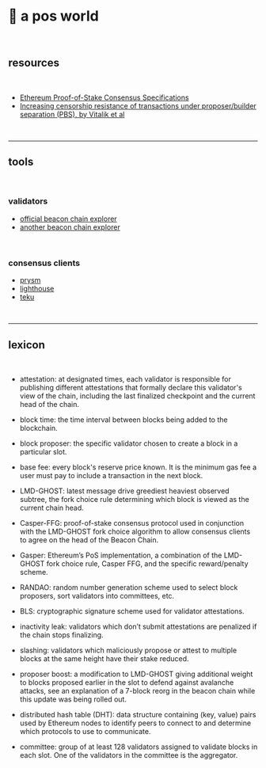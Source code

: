 # 🍄 a pos world

<br>


## resources

<br>

* [Ethereum Proof-of-Stake Consensus Specifications](https://github.com/ethereum/consensus-specs/tree/dev/specs)
* [Increasing censorship resistance of transactions under proposer/builder separation (PBS), by Vitalik et al](https://notes.ethereum.org/@vbuterin/pbs_censorship_resistance)


<br>

---

## tools 

<br>


### validators

* [official beacon chain explorer](https://beaconscan.com/)
* [another beacon chain explorer](https://prater.beaconcha.in/)

<br>

### consensus clients

* [prysm](https://github.com/prysmaticlabs/prysm)
* [lighthouse](https://github.com/sigp/lighthouse)
* [teku](https://github.com/ConsenSys/teku)


<br>

---


## lexicon

<br>

* attestation: at designated times, each validator is responsible for publishing different attestations that formally declare this validator's view of the chain, including the last finalized checkpoint and the current head of the chain.

* block time: the time interval between blocks being added to the blockchain.

* block proposer: the specific validator chosen to create a block in a particular slot.

* base fee: every block's reserve price known. It is the minimum gas fee a user must pay to include a transaction in the next block.

* LMD-GHOST: latest message drive greediest heaviest observed subtree, the fork choice rule determining which block is viewed as the current chain head.

* Casper-FFG: proof-of-stake consensus protocol used in conjunction with the LMD-GHOST fork choice algorithm to allow consensus clients to agree on the head of the Beacon Chain.

* Gasper: Ethereum’s PoS implementation, a combination of the LMD-GHOST fork choice rule, Casper FFG, and the specific reward/penalty scheme.

* RANDAO: random number generation scheme used to select block proposers, sort validators into committees, etc.

* BLS: cryptographic signature scheme used for validator attestations.

* inactivity leak: validators which don’t submit attestations are penalized if the chain stops finalizing.

* slashing: validators which maliciously propose or attest to multiple blocks at the same height have their stake reduced.

* proposer boost: a modification to LMD-GHOST giving additional weight to blocks proposed earlier in the slot to defend against avalanche attacks, see an explanation of a 7-block reorg in the beacon chain while this update was being rolled out.

* distributed hash table (DHT): data structure containing (key, value) pairs used by Ethereum nodes to identify peers to connect to and determine which protocols to use to communicate.

* committee: group of at least 128 validators assigned to validate blocks in each slot. One of the validators in the committee is the aggregator.




